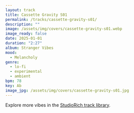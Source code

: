 ```yaml
---
layout: track
title: Cassette Gravity S01
permalink: /tracks/cassette-gravity-s01/
description: ""
image: /assets/img/covers/cassette-gravity-s01.webp
image_ready: false
date: 2025-01-01
duration: "2:27"
album: Stranger Vibes
mood:
  - Melancholy
genre:
  - lo-fi
  - experimental
  - ambient
bpm: 78
key: Ab
image_jpg: /assets/img/covers/cassette-gravity-s01.jpg
---
```


Explore more vibes in the [StudioRich track library](/tracks/).
